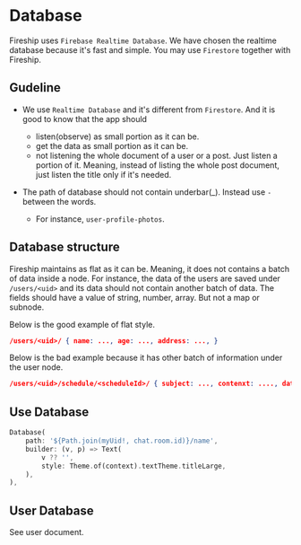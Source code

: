# Database

Fireship uses `Firebase Realtime Database`. We have chosen the realtime database because it's fast and simple. You may use `Firestore` together with Fireship.

## Gudeline

- We use `Realtime Database` and it's different from `Firestore`. And it is good to know that the app should
  - listen(observe) as small portion as it can be.
  - get the data as small portion as it can be.
  - not listening the whole document of a user or a post. Just listen a portion of it. Meaning, instead of listing the whole post document, just listen the title only if it's needed.

- The path of database should not contain underbar(\_). Instead use `-` between the words.
  - For instance, `user-profile-photos`.

## Database structure

Fireship maintains as flat as it can be. Meaning, it does not contains a batch of data inside a node. For instance, the data of the users are saved under `/users/<uid>` and its data should not contain another batch of data. The fields should have a value of string, number, array. But not a map or subnode.

Below is the good example of flat style.

```json
/users/<uid>/ { name: ..., age: ..., address: ..., }
```

Below is the bad example because it has other batch of information under the user node.

```json
/users/<uid>/schedule/<scheduleId>/ { subject: ..., contenxt: ...., dateAt: ...}
```

## Use Database

```dart
Database(
    path: '${Path.join(myUid!, chat.room.id)}/name',
    builder: (v, p) => Text(
        v ?? '',
        style: Theme.of(context).textTheme.titleLarge,
    ),
),
```

## User Database

See user document.
